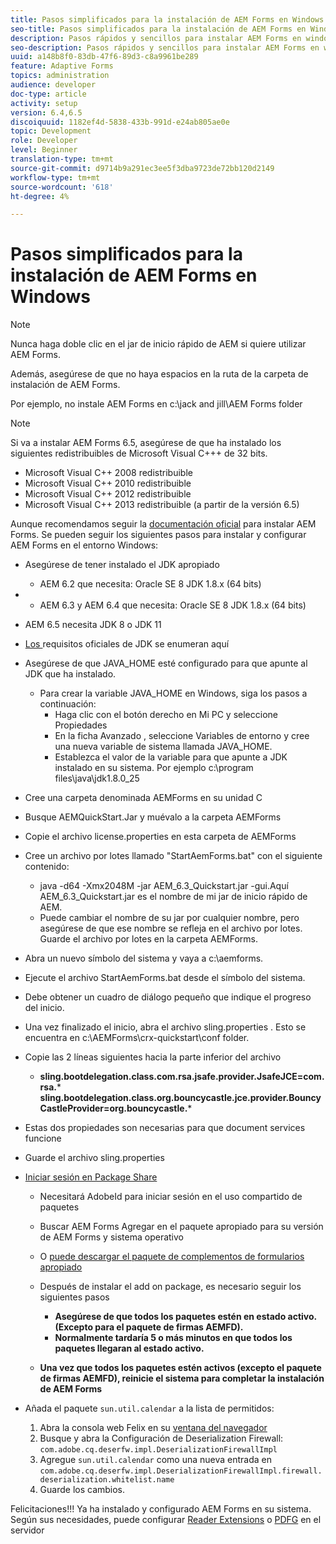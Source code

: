 ```yaml
---
title: Pasos simplificados para la instalación de AEM Forms en Windows
seo-title: Pasos simplificados para la instalación de AEM Forms en Windows
description: Pasos rápidos y sencillos para instalar AEM Forms en windows
seo-description: Pasos rápidos y sencillos para instalar AEM Forms en windows
uuid: a148b8f0-83db-47f6-89d3-c8a9961be289
feature: Adaptive Forms
topics: administration
audience: developer
doc-type: article
activity: setup
version: 6.4,6.5
discoiquuid: 1182ef4d-5838-433b-991d-e24ab805ae0e
topic: Development
role: Developer
level: Beginner
translation-type: tm+mt
source-git-commit: d9714b9a291ec3ee5f3dba9723de72bb120d2149
workflow-type: tm+mt
source-wordcount: '618'
ht-degree: 4%

---
```



# Pasos simplificados para la instalación de AEM Forms en Windows

>[!NOTE]
>
>Nunca haga doble clic en el jar de inicio rápido de AEM si quiere utilizar AEM Forms.
>
>Además, asegúrese de que no haya espacios en la ruta de la carpeta de instalación de AEM Forms.
>
>Por ejemplo, no instale AEM Forms en c:\jack and jill\AEM Forms folder

>[!NOTE]
>
>Si va a instalar AEM Forms 6.5, asegúrese de que ha instalado los siguientes redistribuibles de Microsoft Visual C+++ de 32 bits.
>
>* Microsoft Visual C++ 2008 redistribuible
>* Microsoft Visual C++ 2010 redistribuible
>* Microsoft Visual C++ 2012 redistribuible
>* Microsoft Visual C++ 2013 redistribuible (a partir de la versión 6.5)


Aunque recomendamos seguir la [documentación oficial](https://helpx.adobe.com/es/experience-manager/6-3/forms/using/installing-configuring-aem-forms-osgi.html) para instalar AEM Forms. Se pueden seguir los siguientes pasos para instalar y configurar AEM Forms en el entorno Windows:

* Asegúrese de tener instalado el JDK apropiado
   * AEM 6.2 que necesita: Oracle SE 8 JDK 1.8.x (64 bits)
* 
   * AEM 6.3 y AEM 6.4 que necesita: Oracle SE 8 JDK 1.8.x (64 bits)
* AEM 6.5 necesita JDK 8 o JDK 11
* [Los ](https://helpx.adobe.com/experience-manager/6-3/sites/deploying/using/technical-requirements.html) requisitos oficiales de JDK se enumeran aquí
* Asegúrese de que JAVA_HOME esté configurado para que apunte al JDK que ha instalado.
   * Para crear la variable JAVA_HOME en Windows, siga los pasos a continuación:
      * Haga clic con el botón derecho en Mi PC y seleccione Propiedades
      * En la ficha Avanzado , seleccione Variables de entorno y cree una nueva variable de sistema llamada JAVA_HOME.
      * Establezca el valor de la variable para que apunte a JDK instalado en su sistema. Por ejemplo c:\program files\java\jdk1.8.0_25

* Cree una carpeta denominada AEMForms en su unidad C
* Busque AEMQuickStart.Jar y muévalo a la carpeta AEMForms
* Copie el archivo license.properties en esta carpeta de AEMForms
* Cree un archivo por lotes llamado &quot;StartAemForms.bat&quot; con el siguiente contenido:
   * java -d64 -Xmx2048M -jar AEM_6.3_Quickstart.jar -gui.Aquí AEM_6.3_Quickstart.jar es el nombre de mi jar de inicio rápido de AEM.
   * Puede cambiar el nombre de su jar por cualquier nombre, pero asegúrese de que ese nombre se refleja en el archivo por lotes. Guarde el archivo por lotes en la carpeta AEMForms.

* Abra un nuevo símbolo del sistema y vaya a c:\aemforms.

* Ejecute el archivo StartAemForms.bat desde el símbolo del sistema.

* Debe obtener un cuadro de diálogo pequeño que indique el progreso del inicio.

* Una vez finalizado el inicio, abra el archivo sling.properties . Esto se encuentra en c:\AEMForms\crx-quickstart\conf folder.

* Copie las 2 líneas siguientes hacia la parte inferior del archivo
   * **sling.bootdelegation.class.com.rsa.jsafe.provider.JsafeJCE=com.rsa.*** **sling.bootdelegation.class.org.bouncycastle.jce.provider.BouncyCastleProvider=org.bouncycastle.***
* Estas dos propiedades son necesarias para que document services funcione
* Guarde el archivo sling.properties

* [Iniciar sesión en Package Share](http://localhost:4502/crx/packageshare/login.html)

   * Necesitará AdobeId para iniciar sesión en el uso compartido de paquetes
   * Buscar AEM Forms Agregar en el paquete apropiado para su versión de AEM Forms y sistema operativo
   * O [puede descargar el paquete de complementos de formularios apropiado](https://helpx.adobe.com/es/aem-forms/kb/aem-forms-releases.html)
   * Después de instalar el add on package, es necesario seguir los siguientes pasos

      * **Asegúrese de que todos los paquetes estén en estado activo. (Excepto para el paquete de firmas AEMFD).**
      * **Normalmente tardaría 5 o más minutos en que todos los paquetes llegaran al estado activo.**
   * **Una vez que todos los paquetes estén activos (excepto el paquete de firmas AEMFD), reinicie el sistema para completar la instalación de AEM Forms**


* Añada el paquete `sun.util.calendar` a la lista de permitidos:

   1. Abra la consola web Felix en su [ventana del navegador](http://localhost:4502/system/console/configMgr)
   2. Busque y abra la Configuración de Deserialization Firewall: `com.adobe.cq.deserfw.impl.DeserializationFirewallImpl`
   3. Agregue `sun.util.calendar` como una nueva entrada en `com.adobe.cq.deserfw.impl.DeserializationFirewallImpl.firewall.deserialization.whitelist.name`
   4. Guarde los cambios.

Felicitaciones!!! Ya ha instalado y configurado AEM Forms en su sistema.
Según sus necesidades, puede configurar [Reader Extensions](https://helpx.adobe.com/experience-manager/6-3/forms/using/configuring-document-services.html) o [ PDFG](https://helpx.adobe.com/experience-manager/6-3/forms/using/install-configure-pdf-generator.html) en el servidor
